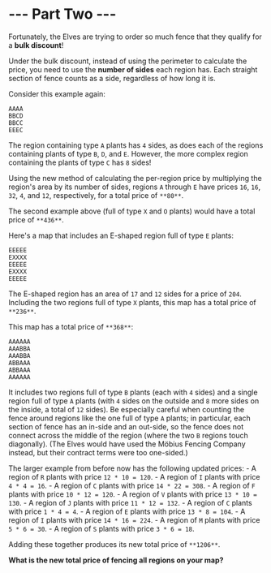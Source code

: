 # --- Part Two ---

Fortunately, the Elves are trying to order so much fence that they qualify for a **bulk discount**!

Under the bulk discount, instead of using the perimeter to calculate the price, you need to use the **number of sides** each region has. Each straight section of fence counts as a side, regardless of how long it is.

Consider this example again:
```
AAAA
BBCD
BBCC
EEEC
```

The region containing type `A` plants has `4` sides, as does each of the regions containing plants of type `B`, `D`, and `E`. However, the more complex region containing the plants of type `C` has `8` sides!

Using the new method of calculating the per-region price by multiplying the region's area by its number of sides, regions `A` through `E` have prices `16`, `16`, `32`, `4`, and `12`, respectively, for a total price of `**80**`.

The second example above (full of type `X` and `O` plants) would have a total price of `**436**`.

Here's a map that includes an E-shaped region full of type `E` plants:
```
EEEEE
EXXXX
EEEEE
EXXXX
EEEEE
```

The E-shaped region has an area of `17` and `12` sides for a price of `204`. Including the two regions full of type `X` plants, this map has a total price of `**236**`.

This map has a total price of `**368**`:
```
AAAAAA
AAABBA
AAABBA
ABBAAA
ABBAAA
AAAAAA
```

It includes two regions full of type `B` plants (each with `4` sides) and a single region full of type `A` plants (with `4` sides on the outside and `8` more sides on the inside, a total of `12` sides). Be especially careful when counting the fence around regions like the one full of type `A` plants; in particular, each section of fence has an in-side and an out-side, so the fence does not connect across the middle of the region (where the two `B` regions touch diagonally). (The Elves would have used the Möbius Fencing Company instead, but their contract terms were too one-sided.)

The larger example from before now has the following updated prices:
    - A region of `R` plants with price `12 * 10 = 120`.
    - A region of `I` plants with price `4 * 4 = 16`.
    - A region of `C` plants with price `14 * 22 = 308`.
    - A region of `F` plants with price `10 * 12 = 120`.
    - A region of `V` plants with price `13 * 10 = 130`.
    - A region of `J` plants with price `11 * 12 = 132`.
    - A region of `C` plants with price `1 * 4 = 4`.
    - A region of `E` plants with price `13 * 8 = 104`.
    - A region of `I` plants with price `14 * 16 = 224`.
    - A region of `M` plants with price `5 * 6 = 30`.
    - A region of `S` plants with price `3 * 6 = 18`.

Adding these together produces its new total price of `**1206**`.

**What is the new total price of fencing all regions on your map?**
